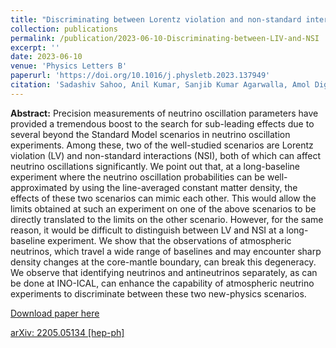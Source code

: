 ```yaml
---
title: "Discriminating between Lorentz violation and non-standard interactions using core-passing atmospheric neutrinos at INO-ICAL"
collection: publications
permalink: /publication/2023-06-10-Discriminating-between-LIV-and-NSI
excerpt: ''
date: 2023-06-10
venue: 'Physics Letters B'
paperurl: 'https://doi.org/10.1016/j.physletb.2023.137949'
citation: 'Sadashiv Sahoo, Anil Kumar, Sanjib Kumar Agarwalla, Amol Dighe, &quot;Discriminating between Lorentz violation and non-standard interactions using core-passing atmospheric neutrinos at INO-ICAL&quot;, <i>Physics Letters B</i>, 841 (2023) 137949.'
---
```


**Abstract:** Precision measurements of neutrino oscillation parameters have provided a tremendous boost to the search for sub-leading effects due to several beyond the Standard Model scenarios in neutrino oscillation experiments. Among these, two of the well-studied scenarios are Lorentz violation (LV) and non-standard interactions (NSI), both of which can affect neutrino oscillations significantly. We point out that, at a long-baseline experiment where the neutrino oscillation probabilities can be well-approximated by using the line-averaged constant matter density, the effects of these two scenarios can mimic each other. This would allow the limits obtained at such an experiment on one of the above scenarios to be directly translated to the limits on the other scenario. However, for the same reason, it would be difficult to distinguish between LV and NSI at a long-baseline experiment. We show that the observations of atmospheric neutrinos, which travel a wide range of baselines and may encounter sharp density changes at the core-mantle boundary, can break this degeneracy. We observe that identifying neutrinos and antineutrinos separately, as can be done at INO-ICAL, can enhance the capability of atmospheric neutrino experiments to discriminate between these two new-physics scenarios.

[Download paper here](https://doi.org/10.1016/j.physletb.2023.137949)

[arXiv: 2205.05134 [hep-ph]](https://arxiv.org/abs/2205.05134)
